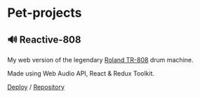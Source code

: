 # Pet-projects
## 🔊 Reactive-808
My web version of the legendary [Roland TR-808](https://ru.wikipedia.org/wiki/Roland_TR-808) drum machine.

Made using Web Audio API, React & Redux Toolkit.

[Deploy](https://mvpkx.github.io/reactive-808/) / [Repository](https://github.com/mvpkx/reactive-808)
